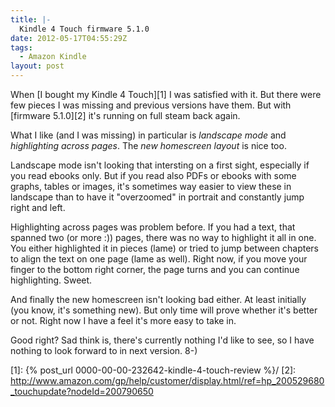 ```yaml
---
title: |-
  Kindle 4 Touch firmware 5.1.0
date: 2012-05-17T04:55:29Z
tags:
  - Amazon Kindle
layout: post
---
```

When [I bought my Kindle 4 Touch][1] I was satisfied with it. But there were few pieces I was missing and previous versions have them. But with [firmware 5.1.0][2] it's running on full steam back again.

What I like (and I was missing) in particular is _landscape mode_ and _highlighting across pages_. The _new homescreen layout_ is nice too.

Landscape mode isn't looking that intersting on a first sight, especially if you read ebooks only. But if you read also PDFs or ebooks with some graphs, tables or images, it's sometimes way easier to view these in landscape than to have it "overzoomed" in portrait and constantly jump right and left.

Highlighting across pages was problem before. If you had a text, that spanned two (or more :)) pages, there was no way to highlight it all in one. You either highlighted it in pieces (lame) or tried to jump between chapters to align the text on one page (lame as well). Right now, if you move your finger to the bottom right corner, the page turns and you can continue highlighting. Sweet.

And finally the new homescreen isn't looking bad either. At least initially (you know, it's something new). But only time will prove whether it's better or not. Right now I have a feel it's more easy to take in.

Good right? Sad think is, there's currently nothing I'd like to see, so I have nothing to look forward to in next version. 8-)

[1]: {% post_url 0000-00-00-232642-kindle-4-touch-review %}/
[2]: http://www.amazon.com/gp/help/customer/display.html/ref=hp_200529680_touchupdate?nodeId=200790650